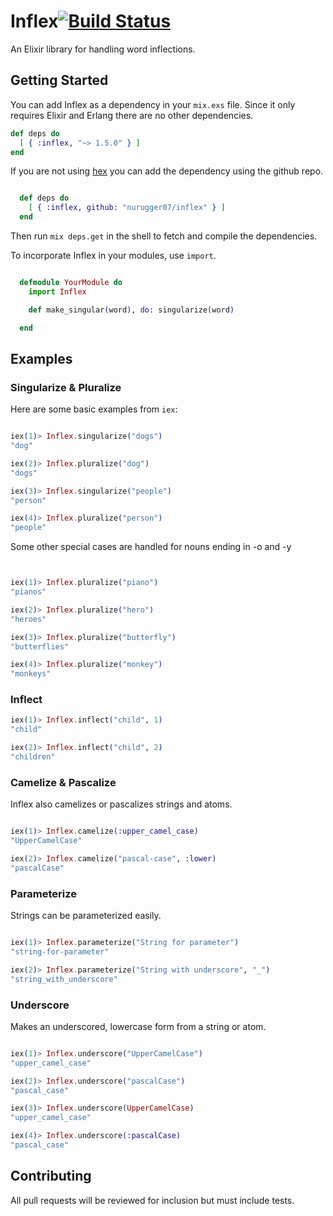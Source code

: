 # Inflex[![Build Status](https://travis-ci.org/nurugger07/inflex.png?branch=master)](https://travis-ci.org/nurugger07/inflex)

An Elixir library for handling word inflections.

## Getting Started

You can add Inflex as a dependency in your `mix.exs` file. Since it only requires Elixir and Erlang there are no other dependencies.

```elixir
def deps do
  [ { :inflex, "~> 1.5.0" } ]
end
```

If you are not using [hex](http://hex.pm) you can add the dependency using the github repo.

``` elixir

  def deps do
    [ { :inflex, github: "nurugger07/inflex" } ]
  end

```

Then run `mix deps.get` in the shell to fetch and compile the dependencies.

To incorporate Inflex in your modules, use `import`.

``` elixir

  defmodule YourModule do
    import Inflex

    def make_singular(word), do: singularize(word)

  end

```

## Examples

### Singularize & Pluralize

Here are some basic examples from `iex`:

``` elixir

iex(1)> Inflex.singularize("dogs")
"dog"

iex(2)> Inflex.pluralize("dog")
"dogs"

iex(3)> Inflex.singularize("people")
"person"

iex(4)> Inflex.pluralize("person")
"people"

```

Some other special cases are handled for nouns ending in -o and  -y

```elixir


iex(1)> Inflex.pluralize("piano")
"pianos"

iex(2)> Inflex.pluralize("hero")
"heroes"

iex(3)> Inflex.pluralize("butterfly")
"butterflies"

iex(4)> Inflex.pluralize("monkey")
"monkeys"

```

### Inflect

``` elixir
iex(1)> Inflex.inflect("child", 1)
"child"

iex(2)> Inflex.inflect("child", 2)
"children"
```

### Camelize & Pascalize

Inflex also camelizes or pascalizes strings and atoms.

```elixir

iex(1)> Inflex.camelize(:upper_camel_case)
"UpperCamelCase"

iex(2)> Inflex.camelize("pascal-case", :lower)
"pascalCase"

```

### Parameterize

Strings can be parameterized easily.

```elixir

iex(1)> Inflex.parameterize("String for parameter")
"string-for-parameter"

iex(2)> Inflex.parameterize("String with underscore", "_")
"string_with_underscore"

```

### Underscore

Makes an underscored, lowercase form from a string or atom.

```elixir

iex(1)> Inflex.underscore("UpperCamelCase")
"upper_camel_case"

iex(2)> Inflex.underscore("pascalCase")
"pascal_case"

iex(3)> Inflex.underscore(UpperCamelCase)
"upper_camel_case"

iex(4)> Inflex.underscore(:pascalCase)
"pascal_case"

```

## Contributing

All pull requests will be reviewed for inclusion but must include tests.
